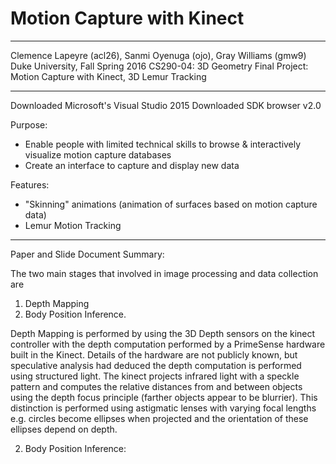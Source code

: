 # Motion Capture with Kinect
_________________________________________________________________
Clemence Lapeyre (acl26), Sanmi Oyenuga (ojo), Gray Williams (gmw9)
Duke University, Fall Spring 2016
CS290-04: 3D Geometry
Final Project: Motion Capture with Kinect, 3D Lemur Tracking
_________________________________________________________________

Downloaded Microsoft's Visual Studio 2015
Downloaded SDK browser v2.0

Purpose:
- Enable people with limited technical skills to browse & interactively visualize motion capture databases
- Create an interface to capture and display new data

Features:
- "Skinning" animations (animation of surfaces based on motion capture data)
- Lemur Motion Tracking 

_________________________________________________________________

Paper and Slide Document Summary:

The two main stages that involved in image processing and data collection are
1) Depth Mapping
2) Body Position Inference.

Depth Mapping is performed by using the 3D Depth sensors on the kinect controller
with the depth computation performed by a PrimeSense hardware built in the Kinect.
Details of the hardware are not publicly known, but speculative analysis had
deduced the depth computation is performed using structured light. The kinect
projects infrared light with a speckle pattern and computes the relative
distances from and between objects using the depth focus principle (farther
objects appear to be blurrier). This distinction is performed using astigmatic
lenses with varying focal lengths e.g. circles become ellipses when projected
and the orientation of these ellipses depend on depth.

2) Body Position Inference:

